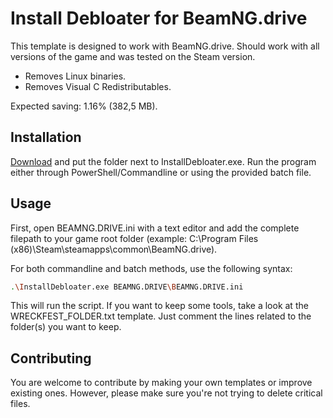 # Install Debloater for BeamNG.drive

This template is designed to work with BeamNG.drive. Should work with all versions of the game and was tested on the Steam version. 
- Removes Linux binaries.
- Removes Visual C Redistributables.

Expected saving: 1.16% (382,5 MB).

## Installation

[Download](https://github.com/neatodev/InstallDebloater/blob/main/templates/BEAMNG.DRIVE/BEAMNG.DRIVE.zip) and put the folder next to InstallDebloater.exe. Run the program either through PowerShell/Commandline or using the provided batch file.

## Usage

First, open BEAMNG.DRIVE.ini with a text editor and add the complete filepath to your game root folder (example: C:\Program Files (x86)\Steam\steamapps\common\BeamNG.drive).

For both commandline and batch methods, use the following syntax:

```bash
.\InstallDebloater.exe BEAMNG.DRIVE\BEAMNG.DRIVE.ini
```
This will run the script.
If you want to keep some tools, take a look at the WRECKFEST_FOLDER.txt template. Just comment the lines related to the folder(s) you want to keep. 

## Contributing
You are welcome to contribute by making your own templates or improve existing ones. However, please make sure you're not trying to delete critical files. 
